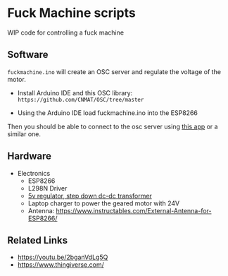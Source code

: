 # Fuck Machine scripts

WIP code for controlling a fuck machine

## Software

`fuckmachine.ino` will create an OSC server and regulate the voltage of the motor.

- Install Arduino IDE and this OSC library: `https://github.com/CNMAT/OSC/tree/master`

- Using the Arduino IDE load fuckmachine.ino into the ESP8266

Then you should be able to connect to the osc server using [this app](https://play.google.com/store/apps/details?id=com.ffsmultimedia.osccontroller) or a similar one.

## Hardware

- Electronics
    - ESP8266
    - L298N Driver
    - [5v regulator, step down dc-dc transformer](https://tienda.starware.com.ar/producto/modulo-regulador-reductor-voltaje-diymall-dc-dc-step-down-usb-8-32v-a-5v-3a-dcp/)
    - Laptop charger to power the geared motor with 24V
    - Antenna: https://www.instructables.com/External-Antenna-for-ESP8266/

## Related Links

- https://youtu.be/2bganVdLg5Q
- https://www.thingiverse.com/
